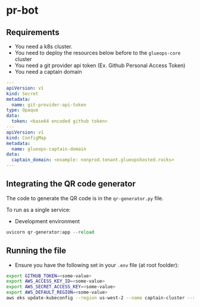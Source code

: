 # pr-bot

## Requirements

- You need a k8s cluster.
- You need to deploy the resources below before to the `glueops-core` cluster
- You need a git provider api token (Ex. Github Personal Access Token)
- You need a captain domain
  
```yaml
---
apiVersion: v1
kind: Secret
metadata:
  name: git-provider-api-token
type: Opaque
data:
  token: <base64 encoded github token>
---
apiVersion: v1
kind: ConfigMap
metadata:
  name: glueops-captain-domain
data:
  captain_domain: <example: nonprod.tenant.glueopshosted.rocks>
---
```

## Integrating the QR code generator
The code to generate the QR code is in the ```qr-generator.py``` file.

To run as a single service:

- Development environment
```python
uvicorn qr-generator:app --reload
```

## Running the file
- Ensure you have the following set in your ```.env``` file (at root foolder):
```bash
export GITHUB_TOKEN=<some-value>
export AWS_ACCESS_KEY_ID=<some-value>
export AWS_SECRET_ACCESS_KEY=<some-value>
export AWS_DEFAULT_REGION=<some-value>
aws eks update-kubeconfig --region us-west-2 --name captain-cluster --role-arn arn:aws:iam::<some-value>:role/captain-role
```